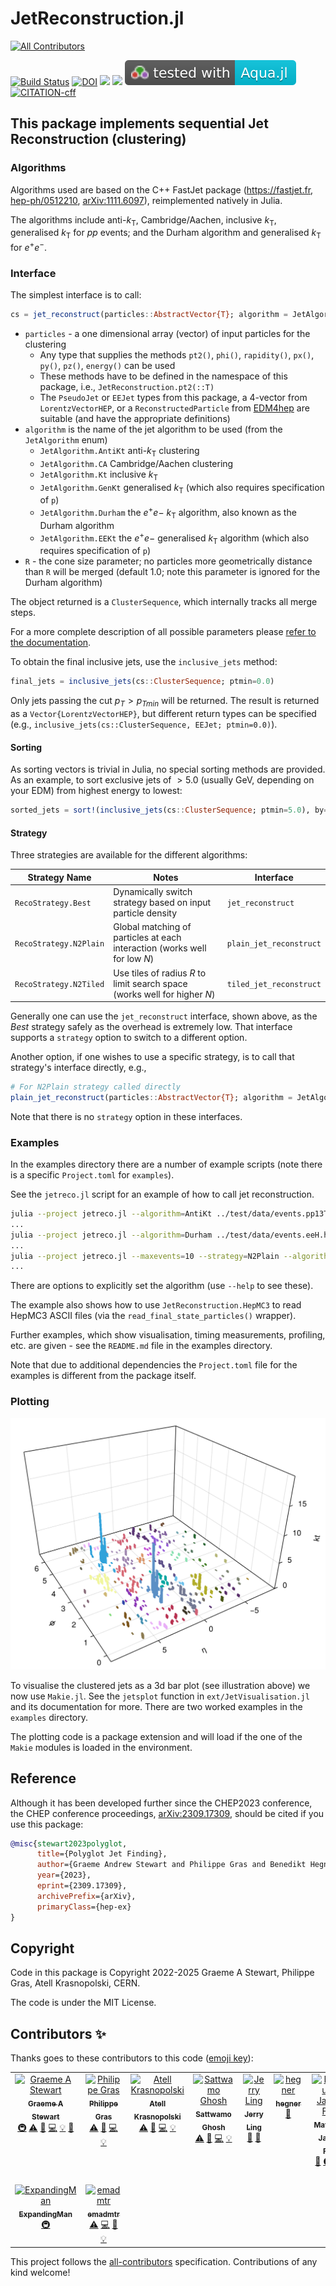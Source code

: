 # JetReconstruction.jl
<!-- ALL-CONTRIBUTORS-BADGE:START - Do not remove or modify this section -->
[![All Contributors](https://img.shields.io/badge/all_contributors-9-orange.svg?style=flat-square)](#contributors-)
<!-- ALL-CONTRIBUTORS-BADGE:END -->

[![Build Status](https://github.com/JuliaHEP/JetReconstruction.jl/actions/workflows/CI.yml/badge.svg?branch=main)](https://github.com/JuliaHEP/JetReconstruction.jl/actions/workflows/CI.yml?query=branch%3Amain)
[![DOI](https://zenodo.org/badge/507671522.svg)](https://zenodo.org/doi/10.5281/zenodo.12671414)
[![](https://img.shields.io/badge/docs-stable-blue.svg)](https://juliahep.github.io/JetReconstruction.jl/stable)
[![](https://img.shields.io/badge/docs-dev-blue.svg)](https://juliahep.github.io/JetReconstruction.jl/dev)
[![Aqua QA](https://raw.githubusercontent.com/JuliaTesting/Aqua.jl/master/badge.svg)](https://github.com/JuliaTesting/Aqua.jl)
[![CITATION-cff](https://github.com/dieghernan/cff-validator/actions/workflows/cff-validator.yml/badge.svg)](https://github.com/dieghernan/cff-validator/actions/workflows/cff-validator.yml)

## This package implements sequential Jet Reconstruction (clustering)

### Algorithms

Algorithms used are based on the C++ FastJet package (<https://fastjet.fr>,
[hep-ph/0512210](https://arxiv.org/abs/hep-ph/0512210),
[arXiv:1111.6097](https://arxiv.org/abs/1111.6097)), reimplemented natively in Julia.

The algorithms include anti-$`{k}_\text{T}`$, Cambridge/Aachen, inclusive
$`k_\text{T}`$, generalised $`k_\text{T}`$ for $`pp`$ events; and the Durham
algorithm and generalised $`k_\text{T}`$ for $`e^+e^-`$.

### Interface

The simplest interface is to call:

```julia
cs = jet_reconstruct(particles::AbstractVector{T}; algorithm = JetAlgorithm.AntiKt, R = 1.0)
```

- `particles` - a one dimensional array (vector) of input particles for the clustering
  - Any type that supplies the methods `pt2()`, `phi()`, `rapidity()`, `px()`, `py()`, `pz()`, `energy()` can be used
  - These methods have to be defined in the namespace of this package, i.e., `JetReconstruction.pt2(::T)`
  - The `PseudoJet` or `EEJet` types from this package, a 4-vector from `LorentzVectorHEP`, or a `ReconstructedParticle` from [EDM4hep](https://github.com/peremato/EDM4hep.jl) are suitable (and have the appropriate definitions)
- `algorithm` is the name of the jet algorithm to be used (from the `JetAlgorithm` enum)
  - `JetAlgorithm.AntiKt` anti-$`{k}_\text{T}`$ clustering
  - `JetAlgorithm.CA` Cambridge/Aachen clustering
  - `JetAlgorithm.Kt` inclusive $k_\text{T}$
  - `JetAlgorithm.GenKt` generalised $k_\text{T}$ (which also requires specification of `p`)
  - `JetAlgorithm.Durham` the $e^+e-$ $k_\text{T}$ algorithm, also known as the Durham algorithm
  - `JetAlgorithm.EEKt` the $e^+e-$ generalised $k_\text{T}$ algorithm (which also requires specification of `p`)
- `R` - the cone size parameter; no particles more geometrically distance than `R` will be merged (default 1.0; note this parameter is ignored for the Durham algorithm)

The object returned is a `ClusterSequence`, which internally tracks all merge steps.

For a more complete description of all possible parameters please [refer to the documentation](https://juliahep.github.io/JetReconstruction.jl/stable/#Reconstruction-Interface).

To obtain the final inclusive jets, use the `inclusive_jets` method:

```julia
final_jets = inclusive_jets(cs::ClusterSequence; ptmin=0.0)
```

Only jets passing the cut $p_T > p_{Tmin}$ will be returned. The result is returned as a `Vector{LorentzVectorHEP}`, but different return types can be specified (e.g., `inclusive_jets(cs::ClusterSequence, EEJet; ptmin=0.0)`).

#### Sorting

As sorting vectors is trivial in Julia, no special sorting methods are provided. As an example, to sort exclusive jets of $>5.0$ (usually GeV, depending on your EDM) from highest energy to lowest:

```julia
sorted_jets = sort!(inclusive_jets(cs::ClusterSequence; ptmin=5.0), by=JetReconstruction.energy, rev=true)
```

#### Strategy

Three strategies are available for the different algorithms:

| Strategy Name | Notes | Interface |
|---|---|---|
| `RecoStrategy.Best` | Dynamically switch strategy based on input particle density | `jet_reconstruct` |
| `RecoStrategy.N2Plain` | Global matching of particles at each interaction (works well for low $N$) | `plain_jet_reconstruct` |
| `RecoStrategy.N2Tiled` | Use tiles of radius $R$ to limit search space (works well for higher $N$) | `tiled_jet_reconstruct` |

Generally one can use the `jet_reconstruct` interface, shown above, as the *Best* strategy safely as the overhead is extremely low. That interface supports a `strategy` option to switch to a different option.

Another option, if one wishes to use a specific strategy, is to call that strategy's interface directly, e.g.,

```julia
# For N2Plain strategy called directly
plain_jet_reconstruct(particles::AbstractVector{T}; algorithm = JetAlgorithm.AntiKt, R = 1.0)
```

Note that there is no `strategy` option in these interfaces.

### Examples

In the examples directory there are a number of example scripts (note there is a
specific `Project.toml` for `examples`).

See the `jetreco.jl` script for an example of how to call jet reconstruction.

```sh
julia --project jetreco.jl --algorithm=AntiKt ../test/data/events.pp13TeV.hepmc3.zst
...
julia --project jetreco.jl --algorithm=Durham ../test/data/events.eeH.hepmc3.zst
...
julia --project jetreco.jl --maxevents=10 --strategy=N2Plain --algorithm=Kt --exclusive-njets=3 ../test/data/events.pp13TeV.hepmc3.zst
...
```

There are options to explicitly set the algorithm (use `--help` to see these).

The example also shows how to use `JetReconstruction.HepMC3` to read HepMC3
ASCII files (via the `read_final_state_particles()` wrapper).

Further examples, which show visualisation, timing measurements, profiling, etc.
are given - see the `README.md` file in the examples directory.

Note that due to additional dependencies the `Project.toml` file for the
examples is different from the package itself.

### Plotting

![illustration](docs/src/assets/jetvis.png)

To visualise the clustered jets as a 3d bar plot (see illustration above) we now
use `Makie.jl`. See the `jetsplot` function in `ext/JetVisualisation.jl` and its
documentation for more. There are two worked examples in the `examples`
directory.

The plotting code is a package extension and will load if the one of the `Makie`
modules is loaded in the environment.

## Reference

Although it has been developed further since the CHEP2023 conference, the CHEP
conference proceedings, [arXiv:2309.17309](https://arxiv.org/abs/2309.17309),
should be cited if you use this package:

```bibtex
@misc{stewart2023polyglot,
      title={Polyglot Jet Finding}, 
      author={Graeme Andrew Stewart and Philippe Gras and Benedikt Hegner and Atell Krasnopolski},
      year={2023},
      eprint={2309.17309},
      archivePrefix={arXiv},
      primaryClass={hep-ex}
}
```

## Copyright

Code in this package is Copyright 2022-2025 Graeme A Stewart, Philippe Gras, Atell Krasnopolski, CERN.

The code is under the MIT License.

## Contributors ✨

Thanks goes to these contributors to this code ([emoji key](https://allcontributors.org/docs/en/emoji-key)):

<!-- ALL-CONTRIBUTORS-LIST:START - Do not remove or modify this section -->
<!-- prettier-ignore-start -->
<!-- markdownlint-disable -->
<table>
  <tbody>
    <tr>
      <td align="center" valign="top" width="14.28%"><a href="https://graeme-a-stewart.github.io"><img src="https://avatars.githubusercontent.com/u/8511620?v=4?s=100" width="100px;" alt="Graeme A Stewart"/><br /><sub><b>Graeme A Stewart</b></sub></a><br /><a href="#infra-graeme-a-stewart" title="Infrastructure (Hosting, Build-Tools, etc)">🚇</a> <a href="https://github.com/JuliaHEP/JetReconstruction.jl/commits?author=graeme-a-stewart" title="Tests">⚠️</a> <a href="https://github.com/JuliaHEP/JetReconstruction.jl/commits?author=graeme-a-stewart" title="Documentation">📖</a> <a href="https://github.com/JuliaHEP/JetReconstruction.jl/commits?author=graeme-a-stewart" title="Code">💻</a> <a href="#example-graeme-a-stewart" title="Examples">💡</a> <a href="https://github.com/JuliaHEP/JetReconstruction.jl/pulls?q=is%3Apr+reviewed-by%3Agraeme-a-stewart" title="Reviewed Pull Requests">👀</a></td>
      <td align="center" valign="top" width="14.28%"><a href="https://github.com/grasph"><img src="https://avatars.githubusercontent.com/u/5365086?v=4?s=100" width="100px;" alt="Philippe Gras"/><br /><sub><b>Philippe Gras</b></sub></a><br /><a href="https://github.com/JuliaHEP/JetReconstruction.jl/commits?author=grasph" title="Tests">⚠️</a> <a href="https://github.com/JuliaHEP/JetReconstruction.jl/commits?author=grasph" title="Documentation">📖</a> <a href="https://github.com/JuliaHEP/JetReconstruction.jl/commits?author=grasph" title="Code">💻</a> <a href="#example-grasph" title="Examples">💡</a></td>
      <td align="center" valign="top" width="14.28%"><a href="https://atell.neocities.org/"><img src="https://avatars.githubusercontent.com/u/65173069?v=4?s=100" width="100px;" alt="Atell Krasnopolski"/><br /><sub><b>Atell Krasnopolski</b></sub></a><br /><a href="https://github.com/JuliaHEP/JetReconstruction.jl/commits?author=gojakuch" title="Tests">⚠️</a> <a href="https://github.com/JuliaHEP/JetReconstruction.jl/commits?author=gojakuch" title="Documentation">📖</a> <a href="https://github.com/JuliaHEP/JetReconstruction.jl/commits?author=gojakuch" title="Code">💻</a> <a href="#example-gojakuch" title="Examples">💡</a></td>
      <td align="center" valign="top" width="14.28%"><a href="https://github.com/sattwamo"><img src="https://avatars.githubusercontent.com/u/107874535?v=4?s=100" width="100px;" alt="Sattwamo Ghosh"/><br /><sub><b>Sattwamo Ghosh</b></sub></a><br /><a href="https://github.com/JuliaHEP/JetReconstruction.jl/commits?author=sattwamo" title="Tests">⚠️</a> <a href="https://github.com/JuliaHEP/JetReconstruction.jl/commits?author=sattwamo" title="Documentation">📖</a> <a href="https://github.com/JuliaHEP/JetReconstruction.jl/commits?author=sattwamo" title="Code">💻</a> <a href="#example-sattwamo" title="Examples">💡</a></td>
      <td align="center" valign="top" width="14.28%"><a href="http://blog.jling.dev"><img src="https://avatars.githubusercontent.com/u/5306213?v=4?s=100" width="100px;" alt="Jerry Ling"/><br /><sub><b>Jerry Ling</b></sub></a><br /><a href="https://github.com/JuliaHEP/JetReconstruction.jl/commits?author=Moelf" title="Documentation">📖</a> <a href="https://github.com/JuliaHEP/JetReconstruction.jl/pulls?q=is%3Apr+reviewed-by%3AMoelf" title="Reviewed Pull Requests">👀</a></td>
      <td align="center" valign="top" width="14.28%"><a href="https://github.com/hegner"><img src="https://avatars.githubusercontent.com/u/1609504?v=4?s=100" width="100px;" alt="hegner"/><br /><sub><b>hegner</b></sub></a><br /><a href="https://github.com/JuliaHEP/JetReconstruction.jl/commits?author=hegner" title="Documentation">📖</a></td>
      <td align="center" valign="top" width="14.28%"><a href="http://m-fila.github.io"><img src="https://avatars.githubusercontent.com/u/37295697?v=4?s=100" width="100px;" alt="Mateusz Jakub Fila"/><br /><sub><b>Mateusz Jakub Fila</b></sub></a><br /><a href="https://github.com/JuliaHEP/JetReconstruction.jl/commits?author=m-fila" title="Documentation">📖</a> <a href="#infra-m-fila" title="Infrastructure (Hosting, Build-Tools, etc)">🚇</a> <a href="https://github.com/JuliaHEP/JetReconstruction.jl/commits?author=m-fila" title="Tests">⚠️</a> <a href="https://github.com/JuliaHEP/JetReconstruction.jl/pulls?q=is%3Apr+reviewed-by%3Am-fila" title="Reviewed Pull Requests">👀</a></td>
    </tr>
    <tr>
      <td align="center" valign="top" width="14.28%"><a href="https://github.com/ExpandingMan"><img src="https://avatars.githubusercontent.com/u/11379353?v=4?s=100" width="100px;" alt="ExpandingMan"/><br /><sub><b>ExpandingMan</b></sub></a><br /><a href="#infra-ExpandingMan" title="Infrastructure (Hosting, Build-Tools, etc)">🚇</a></td>
      <td align="center" valign="top" width="14.28%"><a href="https://github.com/emadmtr"><img src="https://avatars.githubusercontent.com/u/144483559?v=4?s=100" width="100px;" alt="emadmtr"/><br /><sub><b>emadmtr</b></sub></a><br /><a href="https://github.com/JuliaHEP/JetReconstruction.jl/commits?author=emadmtr" title="Tests">⚠️</a> <a href="https://github.com/JuliaHEP/JetReconstruction.jl/commits?author=emadmtr" title="Code">💻</a> <a href="https://github.com/JuliaHEP/JetReconstruction.jl/commits?author=emadmtr" title="Documentation">📖</a> <a href="#example-emadmtr" title="Examples">💡</a></td>
    </tr>
  </tbody>
</table>

<!-- markdownlint-restore -->
<!-- prettier-ignore-end -->

<!-- ALL-CONTRIBUTORS-LIST:END -->

This project follows the [all-contributors](https://github.com/all-contributors/all-contributors) specification. Contributions of any kind welcome!
